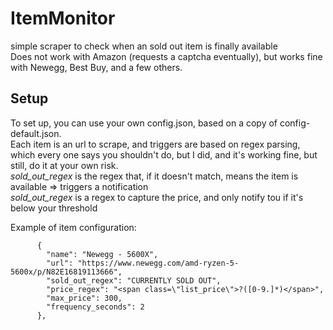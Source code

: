 # ItemMonitor
simple scraper to check when an sold out item is finally available  
Does not work with Amazon (requests a captcha eventually), but works fine with Newegg, Best Buy, and a few others.

## Setup
To set up, you can use your own config.json, based on a copy of config-default.json.  
Each item is an url to scrape, and triggers are based on regex parsing, which every one says you shouldn't do, but I did, and it's working fine, but still, do it at your own risk.  
<i>sold_out_regex</i> is the regex that, if it doesn't match, means the item is available => triggers a notification  
<i>sold_out_regex</i> is a regex to capture the price, and only notify tou if it's below your threshold  

Example of item configuration:
~~~     
      {
        "name": "Newegg - 5600X",
        "url": "https://www.newegg.com/amd-ryzen-5-5600x/p/N82E16819113666",
        "sold_out_regex": "CURRENTLY SOLD OUT",
        "price_regex": "<span class=\"list_price\">?([0-9.]*)</span>",
        "max_price": 300,
        "frequency_seconds": 2
      },
~~~
